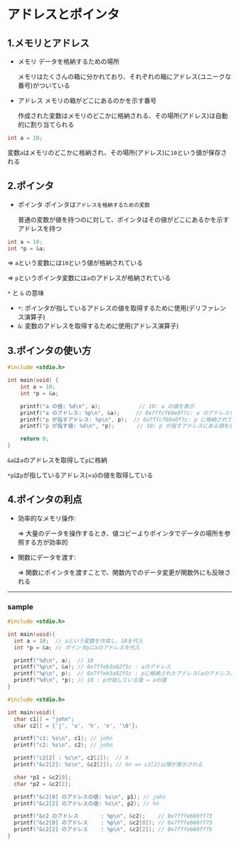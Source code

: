 # アドレスとポインタ

## 1.メモリとアドレス
- メモリ
  データを格納するための場所

  メモリはたくさんの箱に分かれており、それぞれの箱にアドレス(ユニークな番号)がついている

- アドレス
  メモリの箱がどこにあるのかを示す番号

  作成された変数はメモリのどこかに格納される、その場所(アドレス)は自動的に割り当てられる

```c
int a = 10;
```
変数`a`はメモリのどこかに格納され、その場所(アドレス)に`10`という値が保存される

## 2.ポインタ
- ポインタ
  ポインタは`アドレスを格納するための変数`

  普通の変数が値を持つのに対して、ポインタはその値がどこにあるかを示すアドレスを持つ

```c
int a = 10;
int *p = &a;
```
=> `a`という変数には`10`という値が格納されている

=> `p`というポインタ変数には`a`のアドレスが格納されている

`*` と `&` の意味
- `*`: ポインタが指しているアドレスの値を取得するために使用(デリファレンス演算子)
- `&`: 変数のアドレスを取得するために使用(アドレス演算子)

## 3.ポインタの使い方
```c
#include <stdio.h>

int main(void) {
	int a = 10;
	int *p = &a;

	printf("a の値: %d\n", a);            // 10: a の値を表示
	printf("a のアドレス: %p\n", &a);     // 0x7ffcf68e0f7c: a のアドレスを表示
	printf("p が指すアドレス: %p\n", p);  // 0x7ffcf68e0f7c: p に格納されているアドレスを表示
	printf("p が指す値: %d\n", *p);       // 10: p が指すアドレスにある値を表示

	return 0;
}
```
`&a`は`a`のアドレスを取得して`p`に格納

`*p`は`p`が指しているアドレス(=`a`)の値を取得している

## 4.ポインタの利点
- 効率的なメモリ操作: 

	=> 大量のデータを操作するとき、値コピーよりポインタでデータの場所を参照する方が効率的

- 関数にデータを渡す:

	=> 関数にポインタを渡すことで、関数内でのデータ変更が関数外にも反映される

---

### sample

```c
#include <stdio.h>

int main(void){
  int a = 10;  // aという変数を作成し、10を代入
  int *p = &a; // ポインタpにaのアドレスを代入

  printf("%d\n", a);  // 10
  printf("%p\n", &a); // 0x7ffeb3a82f5c : aのアドレス
  printf("%p\n", p);  // 0x7ffeb3a82f5c : pに格納されたアドレス(aのアドレス)
  printf("%d\n", *p); // 10 : pが指している値 = aの値
}
```

```c
#include <stdio.h>

int main(void){
  char c1[] = "john";
  char c2[] = {'j', 'o', 'h', 'n', '\0'};

  printf("c1: %s\n", c1); // john
  printf("c2: %s\n", c2); // john

  printf("c2[2] : %c\n", c2[2]);  // h
  printf("&c2[2]: %s\n", &c2[2]); // hn => c2[2]以降が表示される

  char *p1 = &c2[0];
  char *p2 = &c2[2];

  printf("&c2[0] のアドレスの値: %s\n", p1); // john
  printf("&c2[2] のアドレスの値: %s\n", p2); // hn

  printf("&c2 のアドレス       : %p\n", &c2);    // 0x7fffe660ff73
  printf("&c2[0] のアドレス    : %p\n", &c2[0]); // 0x7fffe660ff73
  printf("&c2[2] のアドレス    : %p\n", &c2[2]); // 0x7fffe660ff75
}
```

